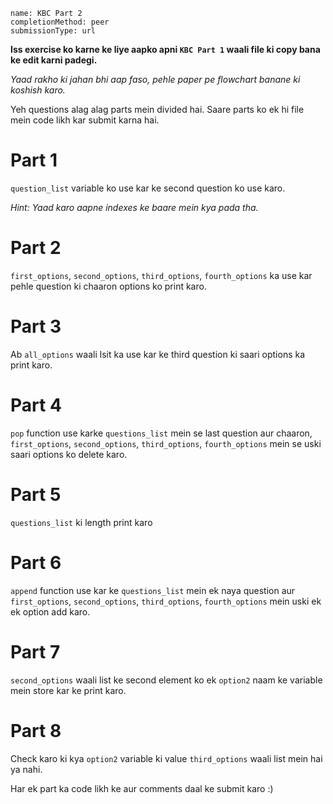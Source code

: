 ```ngMeta
name: KBC Part 2
completionMethod: peer
submissionType: url
```

**Iss exercise ko karne ke liye aapko apni `KBC Part 1` waali file ki copy bana ke edit karni padegi.**

*Yaad rakho ki jahan bhi aap faso, pehle paper pe flowchart banane ki koshish karo.*

Yeh questions alag alag parts mein divided hai. Saare parts ko ek hi file mein code likh kar submit karna hai.

# Part 1
`question_list` variable ko use kar ke second question ko use karo.

*Hint: Yaad karo aapne indexes ke baare mein kya pada tha.*

# Part 2
`first_options`, `second_options`, `third_options`, `fourth_options` ka use kar pehle question ki chaaron options ko print karo.

# Part 3
Ab `all_options` waali lsit ka use kar ke third question ki saari options ka print karo.

# Part 4
`pop` function use karke `questions_list` mein se last question aur chaaron, `first_options`, `second_options`, `third_options`, `fourth_options` mein se uski saari options ko delete karo.

# Part 5
`questions_list` ki length print karo

# Part 6
`append` function use kar ke `questions_list` mein ek naya question aur `first_options`, `second_options`, `third_options`, `fourth_options` mein uski ek ek option add karo.

# Part 7
`second_options` waali list ke second element ko ek `option2` naam ke variable mein store kar ke print karo.

# Part 8
Check karo ki kya `option2` variable ki value `third_options` waali list mein hai ya nahi.


Har ek part ka code likh ke aur comments daal ke submit karo :)
